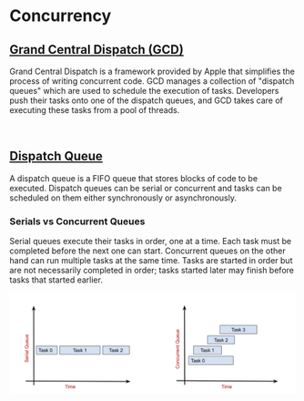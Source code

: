 # Concurrency

## [Grand Central Dispatch (GCD)](https://developer.apple.com/documentation/dispatch)

Grand Central Dispatch is a framework provided by Apple that simplifies the process of writing concurrent code. GCD manages a collection of "dispatch queues" which are used to schedule the execution of tasks. Developers push their tasks onto one of the dispatch queues, and GCD takes care of executing these tasks from a pool of threads.

<br/>

## [Dispatch Queue](https://developer.apple.com/documentation/dispatch/dispatchqueue)

A dispatch queue is a FIFO queue that stores blocks of code to be executed. Dispatch queues can be serial or concurrent and tasks can be scheduled on them either synchronously or asynchronously.

### Serials vs Concurrent Queues

Serial queues execute their tasks in order, one at a time. Each task must be completed before the next one can start. Concurrent queues on the other hand can run multiple tasks at the same time. Tasks are started in order but are not necessarily completed in order; tasks started later may finish before tasks that started earlier.

![](images/0.jpg)
